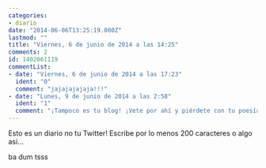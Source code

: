 ```yaml
---
categories:
- diario
date: "2014-06-06T13:25:19.000Z"
lastmod: ""
title: "Viernes, 6 de junio de 2014 a las 14:25"
comments: 2
id: 1402061119
commentList:
- date: "Viernes, 6 de junio de 2014 a las 17:23"
  ident: "0"
  comment: "jajajajajaja!!!"
- date: "Lunes, 9 de junio de 2014 a las 2:58"
  ident: "1"
  comment: "¡Tampoco es tu blog! ¡Vete por ahí y piérdete con tu poesía!"
---
```


Esto es un diario no tu Twitter! Escribe por lo menos 200 caracteres o algo asi...  
  
ba dum tsss